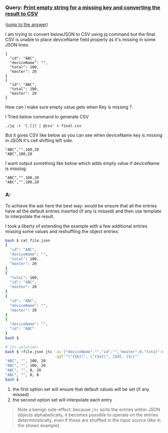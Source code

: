 ### Query: [Print empty string for a missing key and converting the result to CSV](https://stackoverflow.com/questions/59960742/print-empty-string-for-a-missing-key-and-converting-the-result-to-csv)
([jump to the answer](https://github.com/ldn-softdev/stackoverflow-json/blob/master/lib/Print%20empty%20string%20for%20a%20missing%20key%20and%20converting%20the%20result%20to%20CSV.md#a))

I am trying to convert belowJSON to CSV using jq command but the final CSV is unable to place deviceName field properly as it's missing in some JSON lines.

    {
      "id": "ABC",
      "deviceName": "",
      "total": 100,
      "master": 20
    }
    {
      "id": "ABC",
      "total": 100,
      "master": 20
    }


How can i make sure empty value gets when Key is missing ?.

I Tried below command to generate CSV

    ./jq -r '[.[]] | @csv' > final.csv

But it gives CSV like below as you can see when deviceName key is missing in JSON it's cell shifting left side.

    "ABC","",100,20
    "ABC",100,20

I want output something like below which adds empty value if deviceName is missing.

    "ABC","",100,20
    "ABC","",100,20
    
### A:
To achieve the ask here the best way: would be ensure that all the entries have all the default entries inserted (if any is missed) and 
then use template to interpolate the result.

I took a liberty of extending the example with a few additional entries missing some values and reshuffling the object entries:
```bash
bash $ cat file.json 
{
  "id": "ABC",
  "deviceName": "",
  "total": 100,
  "master": 20
}
{
  "total": 100,
  "id": "ABC",
  "master": 20
}
{
  "id": "ABC",
  "deviceName": "",
  "master": 20
}
{
  "deviceName": "",
  "id": "ABC"
}
bash $ 

# jtc solution:
bash $ <file.json jtc -ai'{"deviceName":"","id":"","master":0,"total":0}' /\
                      -qqT'"\"{$b}\", \"{$a}\", {$d}, {$c}"'
"ABC", "", 100, 20
"ABC", "", 100, 20
"ABC", "", 0, 20
"ABC", "", 0, 0
bash $ 
```

1. the first option set will ensure that default values will be set (if any missed)
2. the second option set will interpolate each entry

> Note a benign side-effect: because `jtc` sorts the entries within _JSON objects_ alphabetically, it becomes possible to operate on
the entries deterministically, even if those are shuffled in the input source (like in the shown example).


